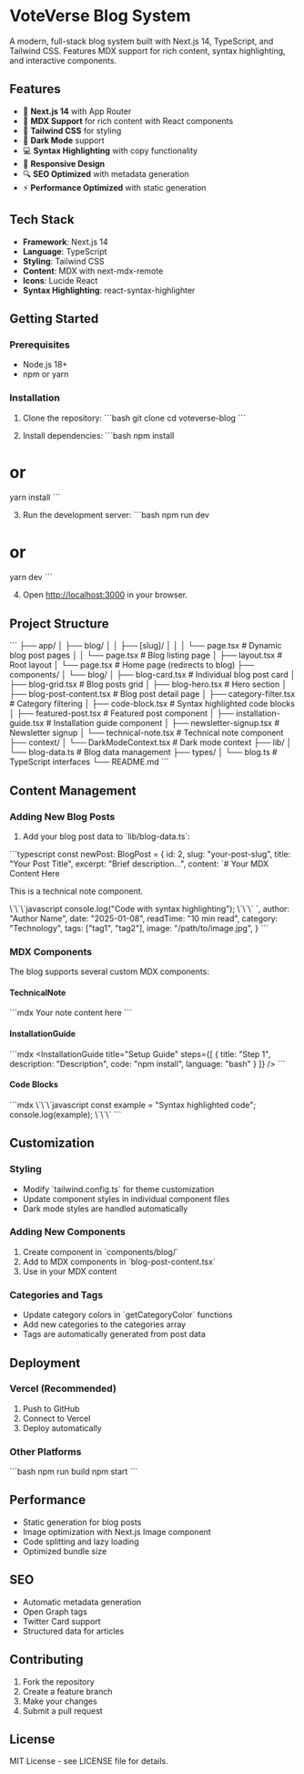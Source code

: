 # VoteVerse Blog System

A modern, full-stack blog system built with Next.js 14, TypeScript, and Tailwind CSS. Features MDX support for rich content, syntax highlighting, and interactive components.

## Features

- 🚀 **Next.js 14** with App Router
- 📝 **MDX Support** for rich content with React components
- 🎨 **Tailwind CSS** for styling
- 🌙 **Dark Mode** support
- 💻 **Syntax Highlighting** with copy functionality
- 📱 **Responsive Design**
- 🔍 **SEO Optimized** with metadata generation
- ⚡ **Performance Optimized** with static generation

## Tech Stack

- **Framework**: Next.js 14
- **Language**: TypeScript
- **Styling**: Tailwind CSS
- **Content**: MDX with next-mdx-remote
- **Icons**: Lucide React
- **Syntax Highlighting**: react-syntax-highlighter

## Getting Started

### Prerequisites

- Node.js 18+
- npm or yarn

### Installation

1. Clone the repository:
   \`\`\`bash
   git clone <repository-url>
   cd voteverse-blog
   \`\`\`

2. Install dependencies:
   \`\`\`bash
   npm install

# or

yarn install
\`\`\`

3. Run the development server:
   \`\`\`bash
   npm run dev

# or

yarn dev
\`\`\`

4. Open [http://localhost:3000](http://localhost:3000) in your browser.

## Project Structure

\`\`\`
├── app/
│ ├── blog/
│ │ ├── [slug]/
│ │ │ └── page.tsx # Dynamic blog post pages
│ │ └── page.tsx # Blog listing page
│ ├── layout.tsx # Root layout
│ └── page.tsx # Home page (redirects to blog)
├── components/
│ └── blog/
│ ├── blog-card.tsx # Individual blog post card
│ ├── blog-grid.tsx # Blog posts grid
│ ├── blog-hero.tsx # Hero section
│ ├── blog-post-content.tsx # Blog post detail page
│ ├── category-filter.tsx # Category filtering
│ ├── code-block.tsx # Syntax highlighted code blocks
│ ├── featured-post.tsx # Featured post component
│ ├── installation-guide.tsx # Installation guide component
│ ├── newsletter-signup.tsx # Newsletter signup
│ └── technical-note.tsx # Technical note component
├── context/
│ └── DarkModeContext.tsx # Dark mode context
├── lib/
│ └── blog-data.ts # Blog data management
├── types/
│ └── blog.ts # TypeScript interfaces
└── README.md
\`\`\`

## Content Management

### Adding New Blog Posts

1. Add your blog post data to \`lib/blog-data.ts\`:

\`\`\`typescript
const newPost: BlogPost = {
id: 2,
slug: "your-post-slug",
title: "Your Post Title",
excerpt: "Brief description...",
content: \`# Your MDX Content Here

  <TechnicalNote type="info">
  This is a technical note component.
  </TechnicalNote>
  
  \\\`\\\`\\\`javascript
  console.log("Code with syntax highlighting");
  \\\`\\\`\\\`
  \`,
  author: "Author Name",
  date: "2025-01-08",
  readTime: "10 min read",
  category: "Technology",
  tags: ["tag1", "tag2"],
  image: "/path/to/image.jpg",
}
\`\`\`

### MDX Components

The blog supports several custom MDX components:

#### TechnicalNote

\`\`\`mdx
<TechnicalNote type="info|warning|success|error" title="Optional Title">
Your note content here
</TechnicalNote>
\`\`\`

#### InstallationGuide

\`\`\`mdx
<InstallationGuide
title="Setup Guide"
steps={[
{
title: "Step 1",
description: "Description",
code: "npm install",
language: "bash"
}
]}
/>
\`\`\`

#### Code Blocks

\`\`\`mdx
\\\`\\\`\\\`javascript
const example = "Syntax highlighted code";
console.log(example);
\\\`\\\`\\\`
\`\`\`

## Customization

### Styling

- Modify \`tailwind.config.ts\` for theme customization
- Update component styles in individual component files
- Dark mode styles are handled automatically

### Adding New Components

1. Create component in \`components/blog/\`
2. Add to MDX components in \`blog-post-content.tsx\`
3. Use in your MDX content

### Categories and Tags

- Update category colors in \`getCategoryColor\` functions
- Add new categories to the categories array
- Tags are automatically generated from post data

## Deployment

### Vercel (Recommended)

1. Push to GitHub
2. Connect to Vercel
3. Deploy automatically

### Other Platforms

\`\`\`bash
npm run build
npm start
\`\`\`

## Performance

- Static generation for blog posts
- Image optimization with Next.js Image component
- Code splitting and lazy loading
- Optimized bundle size

## SEO

- Automatic metadata generation
- Open Graph tags
- Twitter Card support
- Structured data for articles

## Contributing

1. Fork the repository
2. Create a feature branch
3. Make your changes
4. Submit a pull request

## License

MIT License - see LICENSE file for details.

